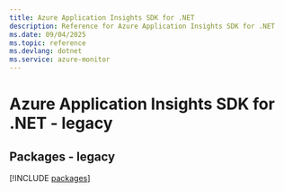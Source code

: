 ```yaml
---
title: Azure Application Insights SDK for .NET
description: Reference for Azure Application Insights SDK for .NET
ms.date: 09/04/2025
ms.topic: reference
ms.devlang: dotnet
ms.service: azure-monitor
---
```

# Azure Application Insights SDK for .NET - legacy
## Packages - legacy
[!INCLUDE [packages](application-insights-index.md)]
